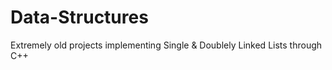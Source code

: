# Data-Structures

Extremely old projects implementing Single & Doublely Linked Lists through C++
 
 
